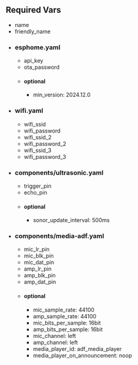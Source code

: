 ## Required Vars
- name
- friendly_name
- ### esphome.yaml
  - api_key
  - ota_password
  - #### optional
    - min_version: 2024.12.0
- ### wifi.yaml
  - wifi_ssid
  - wifi_password
  - wifi_ssid_2
  - wifi_password_2
  - wifi_ssid_3
  - wifi_password_3
- ### components/ultrasonic.yaml
  - trigger_pin
  - echo_pin
  - #### optional
    - sonor_update_interval: 500ms
- ### components/media-adf.yaml
  - mic_lr_pin
  - mic_blk_pin
  - mic_dat_pin
  - amp_lr_pin
  - amp_blk_pin
  - amp_dat_pin
  - #### optional
    - mic_sample_rate: 44100
    - amp_sample_rate: 44100
    - mic_bits_per_sample: 16bit
    - amp_bits_per_sample: 16bit
    - mic_channel: left
    - amp_channel: left
    - media_player_id: adf_media_player
    - media_player_on_announcement: noop